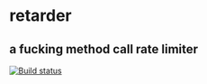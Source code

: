 # retarder
a fucking method call rate limiter
-----
[![Build status](https://ci.appveyor.com/api/projects/status/o3d1r6tu3vhf3gw5/branch/master?svg=true)](https://ci.appveyor.com/project/awesomecoderz/retarder/branch/master)